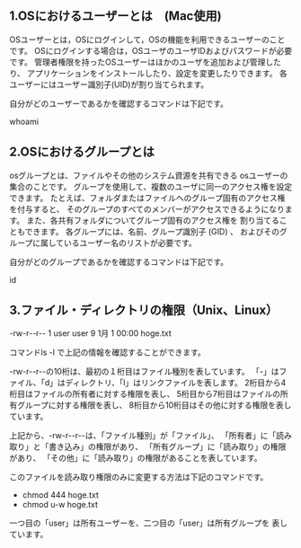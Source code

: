 ## 1.OSにおけるユーザーとは　(Mac使用)
OSユーザーとは，OSにログインして，OSの機能を利用できるユーザーのことです。 
OSにログインする場合は，OSユーザのユーザIDおよびパスワードが必要です。
管理者権限を持ったOSユーザーはほかのユーザを追加および管理したり、
アプリケーションをインストールしたり、設定を変更したりできます。
各ユーザーにはユーザー識別子(UID)が割り当てられます。

自分がどのユーザーであるかを確認するコマンドは下記です。

whoami

## 2.OSにおけるグループとは
osグループとは、ファイルやその他のシステム資源を共有できる
osユーザーの集合のことです。
グループを使用して、複数のユーザに同一のアクセス権を設定できます。
たとえば、フォルダまたはファイルへのグループ固有のアクセス権を付与すると、
そのグループのすべてのメンバーがアクセスできるようになります。
また、各共有フォルダについてグループ固有のアクセス権を
割り当てることもできます。
各グループには、名前、グループ識別子 (GID) 、
およびそのグループに属しているユーザー名のリストが必要です。

自分がどのグループであるかを確認するコマンドは下記です。

id

## 3.ファイル・ディレクトリの権限（Unix、Linux）

-rw-r--r--  1 user user      9  1月 1 00:00 hoge.txt

コマンドls -l で上記の情報を確認することができます。

-rw-r--r--の10桁は、最初の１桁目はファイル種別を表しています。
「-」はファイル、「d」はディレクトリ、「l」はリンクファイルを表します。
2桁目から4桁目はファイルの所有者に対する権限を表し、
5桁目から7桁目はファイルの所有グループに対する権限を表し、
8桁目から10桁目はその他に対する権限を表しています。

上記から、-rw-r--r--は、「ファイル種別」が「ファイル」、
「所有者」に「読み取り」と「書き込み」の権限があり、
「所有グループ」に「読み取り」の権限があり、
「その他」に「読み取り」の権限があることを表しています。

このファイルを読み取り権限のみに変更する方法は下記のコマンドです。
- chmod 444 hoge.txt
- chmod u-w hoge.txt

一つ目の「user」は所有ユーザーを、二つ目の「user」は所有グループを
表しています。